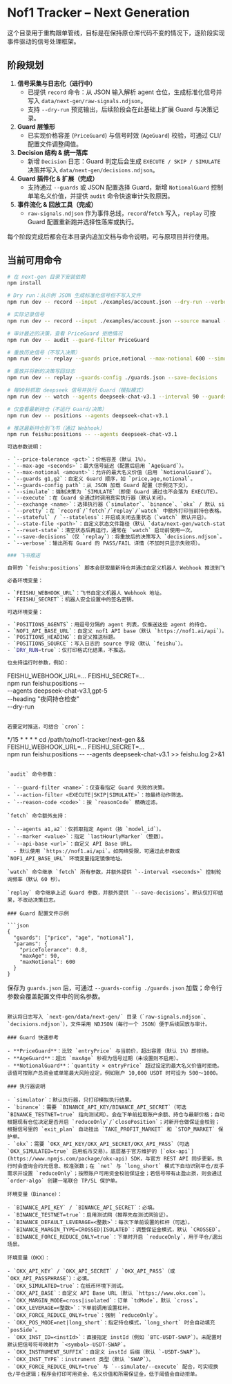 # Nof1 Tracker – Next Generation

这个目录用于重构跟单管线，目标是在保持原仓库代码不变的情况下，逐阶段实现事件驱动的信号处理框架。

## 阶段规划

1. **信号采集与日志化（进行中）**  
   - 已提供 `record` 命令：从 JSON 输入解析 agent 仓位，生成标准化信号并写入 `data/next-gen/raw-signals.ndjson`。
   - 支持 `--dry-run` 预览输出，后续阶段会在此基础上扩展 Guard 与决策记录。
2. **Guard 层雏形**
   - 已实现价格容差 (`PriceGuard`) 与信号时效 (`AgeGuard`) 校验，可通过 CLI/配置文件调整阈值。
3. **Decision 结构 & 统一落库**  
   - 新增 `Decision` 日志：Guard 判定后会生成 `EXECUTE / SKIP / SIMULATE` 决策并写入 `data/next-gen/decisions.ndjson`。
4. **Guard 插件化 & 扩展（完成）**  
   - 支持通过 `--guards` 或 JSON 配置选择 Guard，新增 `NotionalGuard` 控制单笔名义价值，并提供 `audit` 命令快速审计失败原因。
5. **事件流化 & 回放工具（完成）**  
   - `raw-signals.ndjson` 作为事件总线，`record`/`fetch` 写入，`replay` 可按 Guard 配置重新跑并选择性落库或执行。

每个阶段完成后都会在本目录内追加文档与命令说明，可与原项目并行使用。

## 当前可用命令

```bash
# 在 next-gen 目录下安装依赖
npm install

# Dry run：从示例 JSON 生成标准化信号但不写入文件
npm run dev -- record --input ./examples/account.json --dry-run --verbose --price-tolerance 1 --max-age 120 --max-notional 500

# 实际记录信号
npm run dev -- record --input ./examples/account.json --source manual --max-notional 800

# 审计最近的决策，查看 PriceGuard 拒绝情况
npm run dev -- audit --guard-filter PriceGuard

# 重放历史信号（不写入决策）
npm run dev -- replay --guards price,notional --max-notional 600 --simulate --verbose

# 重放并将新的决策写回日志
npm run dev -- replay --guards-config ./guards.json --save-decisions

# 每90秒抓取 deepseek 信号并执行 Guard（模拟模式）
npm run dev -- watch --agents deepseek-chat-v3.1 --interval 90 --guards-config ./guards.json --simulate

# 仅查看最新持仓（不运行 Guard/决策）
npm run dev -- positions --agents deepseek-chat-v3.1

# 推送最新持仓到飞书（通过 Webhook）
npm run feishu:positions -- --agents deepseek-chat-v3.1

可选参数说明：

- `--price-tolerance <pct>`：价格容差（默认 1%）。
- `--max-age <seconds>`：最大信号延迟（配置后启用 `AgeGuard`）。
- `--max-notional <amount>`：允许的最大名义价值（启用 `NotionalGuard`）。
- `--guards g1,g2`：自定义 Guard 顺序，如 `price,age,notional`。
- `--guards-config path`：从 JSON 加载 Guard 配置（示例见下文）。
- `--simulate`：强制决策为 `SIMULATE`（即使 Guard 通过也不会落为 EXECUTE）。
- `--execute`：在 Guard 全通过时调用真实执行器（默认关闭）。
- `--exchange <name>`：选择执行器（`simulator`、`binance`、`okx` / 默认 simulator）。
- `--pretty`：在 `record`/`fetch`/`replay`/`watch` 中额外打印当前持仓表格。
- `--stateful` / `--stateless`：开启或关闭去重状态（`watch` 默认开启）。
- `--state-file <path>`：自定义状态文件路径（默认 `data/next-gen/watch-state.json`）。
- `--reset-state`：清空状态后再运行，通常在 `watch` 启动前使用一次。
- `--save-decisions`（仅 `replay`）：将重放后的决策写入 `decisions.ndjson`。
- `--verbose`：输出所有 Guard 的 PASS/FAIL 详情（不加时只显示失败项）。

### 飞书推送

自带的 `feishu:positions` 脚本会获取最新持仓并通过自定义机器人 Webhook 推送到飞书群。

必备环境变量：

- `FEISHU_WEBHOOK_URL`：飞书自定义机器人 Webhook 地址。
- `FEISHU_SECRET`：机器人安全设置中的签名密钥。

可选环境变量：

- `POSITIONS_AGENTS`：用逗号分隔的 agent 列表，仅推送这些 agent 的持仓。
- `NOF1_API_BASE_URL`：自定义 nof1 API base（默认 `https://nof1.ai/api`）。
- `POSITIONS_HEADING`：自定义推送标题。
- `POSITIONS_SOURCE`：写入日志的 source 字段（默认 `feishu`）。
- `DRY_RUN=true`：仅打印格式化结果，不推送。

也支持运行时参数，例如：

```
FEISHU_WEBHOOK_URL=... FEISHU_SECRET=... \
npm run feishu:positions -- \
  --agents deepseek-chat-v3.1,gpt-5 \
  --heading "夜间持仓检查" \
  --dry-run
```

若要定时推送，可结合 `cron`：

```
*/15 * * * * cd /path/to/nof1-tracker/next-gen && \
  FEISHU_WEBHOOK_URL=... FEISHU_SECRET=... \
  npm run feishu:positions -- --agents deepseek-chat-v3.1 >> feishu.log 2>&1
```

`audit` 命令参数：

- `--guard-filter <name>`：仅查看指定 Guard 失败的决策。
- `--action-filter <EXECUTE|SKIP|SIMULATE>`：按最终动作筛选。
- `--reason-code <code>`：按 `reasonCode` 精确过滤。

`fetch` 命令额外支持：

- `--agents a1,a2`：仅抓取指定 Agent（按 `model_id`）。
- `--marker <value>`：指定 `lastHourlyMarker`（整数）。
- `--api-base <url>`：自定义 API Base URL。
  - 默认使用 `https://nof1.ai/api`。如网络受限，可通过此参数或 `NOF1_API_BASE_URL` 环境变量指定镜像地址。

`watch` 命令继承 `fetch` 所有参数，并额外提供 `--interval <seconds>` 控制轮询频率（默认 60 秒）。

`replay` 命令继承上述 Guard 参数，并额外提供 `--save-decisions`。默认仅打印结果，不改动决策日志。

### Guard 配置文件示例

```json
{
  "guards": ["price", "age", "notional"],
  "params": {
    "priceTolerance": 0.8,
    "maxAge": 90,
    "maxNotional": 600
  }
}
```

保存为 `guards.json` 后，可通过 `--guards-config ./guards.json` 加载；命令行参数会覆盖配置文件中的同名参数。
```

默认将日志写入 `next-gen/data/next-gen/` 目录（`raw-signals.ndjson`、`decisions.ndjson`），文件采用 NDJSON（每行一个 JSON）便于后续回放与审计。

### Guard 快速参考

- **PriceGuard**：比较 `entryPrice` 与当前价，超出容差（默认 1%）即拒绝。
- **AgeGuard**：超出 `maxAge` 秒视为信号过期（未设置则不启用）。
- **NotionalGuard**：`quantity × entryPrice` 超过设定的最大名义价值时拒绝。该值可按账户总资金或单笔最大风险设定，例如账户 10,000 USDT 时可设为 500～1000。

### 执行器说明

- `simulator`：默认执行器，只打印模拟执行结果。
- `binance`：需要 `BINANCE_API_KEY/BINANCE_API_SECRET`（可选 `BINANCE_TESTNET=true` 指向测试网）。会在下单前拉取账户余额、持仓与最新价格；自动根据现有仓位决定是否开启 `reduceOnly`/`closePosition`；对新开仓做保证金校验；根据信号里的 `exit_plan` 自动挂出 `TAKE_PROFIT_MARKET` 和 `STOP_MARKET` 保护单。
- `okx`：需要 `OKX_API_KEY/OKX_API_SECRET/OKX_API_PASS`（可选 `OKX_SIMULATED=true` 启用纸币交易）。底层基于官方维护的 [`okx-api`](https://www.npmjs.com/package/okx-api) SDK，与官方 REST API 同步更新。执行时会查询合约元信息、校准张数；在 `net` 与 `long_short` 模式下自动识别平仓/反手需求并设置 `reduceOnly`；按照账户可用资金校验保证金；若信号带有止盈止损，则会通过 `order-algo` 创建一笔联合 TP/SL 保护单。

环境变量（Binance）：

- `BINANCE_API_KEY` / `BINANCE_API_SECRET`：必填。
- `BINANCE_TESTNET=true`：启用测试网（推荐先在测试网验证）。
- `BINANCE_DEFAULT_LEVERAGE=<整数>`：每次下单前设置的杠杆（可选）。
- `BINANCE_MARGIN_TYPE=CROSSED|ISOLATED`：调整保证金模式，默认 `CROSSED`。
- `BINANCE_FORCE_REDUCE_ONLY=true`：下单时开启 `reduceOnly`，用于平仓/退出场景。

环境变量（OKX）：

- `OKX_API_KEY` / `OKX_API_SECRET` / `OKX_API_PASS`（或 `OKX_API_PASSPHRASE`）：必填。
- `OKX_SIMULATED=true`：在纸币环境下测试。
- `OKX_API_BASE`：自定义 API Base URL（默认 `https://www.okx.com`）。
- `OKX_MARGIN_MODE=cross|isolated`：订单 `tdMode`，默认 `cross`。
- `OKX_LEVERAGE=<整数>`：下单前调用设置杠杆。
- `OKX_FORCE_REDUCE_ONLY=true`：强制 `reduceOnly`。
- `OKX_POS_MODE=net|long_short`：指定持仓模式，`long_short` 时会自动填充 `posSide`。
- `OKX_INST_ID=<instId>`：直接指定 instId（例如 `BTC-USDT-SWAP`）。未配置时默认把信号符号映射为 `<symbol>-USDT-SWAP`。
- `OKX_INSTRUMENT_SUFFIX`：自定义 instId 后缀（默认 `-USDT-SWAP`）。
- `OKX_INST_TYPE`：instrument 类型（默认 `SWAP`）。
- `OKX_FORCE_REDUCE_ONLY=true` 与 `--simulate/--execute` 配合，可实现换仓/平仓逻辑；程序会打印可用资金、名义价值和所需保证金，低于阈值会自动拒单。
